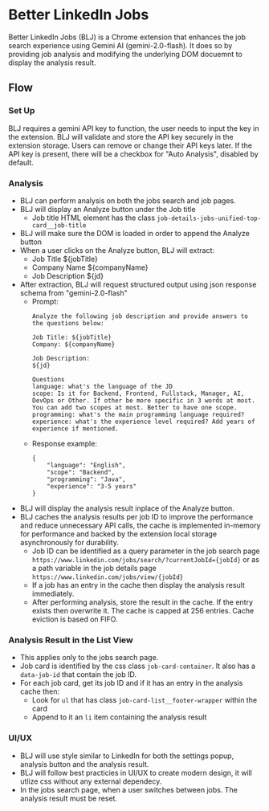 # Better LinkedIn Jobs

Better LinkedIn Jobs (BLJ) is a Chrome extension that enhances the job search experience using Gemini AI (gemini-2.0-flash). It does so by providing job analysis and modifying the underlying DOM docuemnt to display the analysis result.

## Flow
### Set Up
BLJ requires a gemini API key to function, the user needs to input the key in the extension. BLJ will validate and store the API key securely in the extension storage.
Users can remove or change their API keys later.
If the API key is present, there will be a checkbox for "Auto Analysis", disabled by default.

### Analysis
- BLJ can perform analysis on both the jobs search and job pages.
- BLJ will display an Analyze button under the Job title
    - Job title HTML element has the class `job-details-jobs-unified-top-card__job-title`
- BLJ will make sure the DOM is loaded in order to append the Analyze button
- When a user clicks on the Analyze button, BLJ will extract:
    - Job Title ${jobTitle}
    - Company Name ${companyName}
    - Job Description ${jd}
- After extraction, BLJ will request structured output using json response schema from "gemini-2.0-flash"
    - Prompt:
        ```
        Analyze the following job description and provide answers to the questions below:

        Job Title: ${jobTitle}
        Company: ${companyName}

        Job Description:
        ${jd}

        Questions
        language: what's the language of the JD
        scope: Is it for Backend, Frontend, Fullstack, Manager, AI, DevOps or Other. If other be more specific in 3 words at most. You can add two scopes at most. Better to have one scope.
        programming: what's the main programming language required?
        experience: what's the experience level required? Add years of experience if mentioned.
        ```
    - Response example:
        ```
        {
            "language": "English",
            "scope": "Backend",
            "programming": "Java",
            "experience": "3-5 years"
        }
        ```
- BLJ will display the analysis result inplace of the Analyze button.
- BLJ caches the analysis results per job ID to improve the performance and reduce unnecessary API calls, the cache is implemented in-memory for performance and backed by the extension local storage asynchronously for durability.
    - Job ID can be identified as a query parameter in the job search page `https://www.linkedin.com/jobs/search/?currentJobId={jobId}` or as a path variable in the job details page `https://www.linkedin.com/jobs/view/{jobId}`
    - If a job has an entry in the cache then display the analysis result immediately.
    - After performing analysis, store the result in the cache. If the entry exists then overwrite it. The cache is capped at 256 entries. Cache eviction is based on FIFO.

### Analysis Result in the List View
- This applies only to the jobs search page.
- Job card is identified by the css class `job-card-container`. It also has a `data-job-id` that contain the job ID.
- For each job card, get its job ID and if it has an entry in the analysis cache then:
    - Look for `ul` that has class `job-card-list__footer-wrapper` within the card
    - Append to it an `li` item containing the analysis result

### UI/UX
- BLJ will use style similar to LinkedIn for both the settings popup, analysis button and the analysis result.
- BLJ will follow best practicies in UI/UX to create modern design, it will utlize css without any external dependecy.
- In the jobs search page, when a user switches between jobs. The analysis result must be reset.